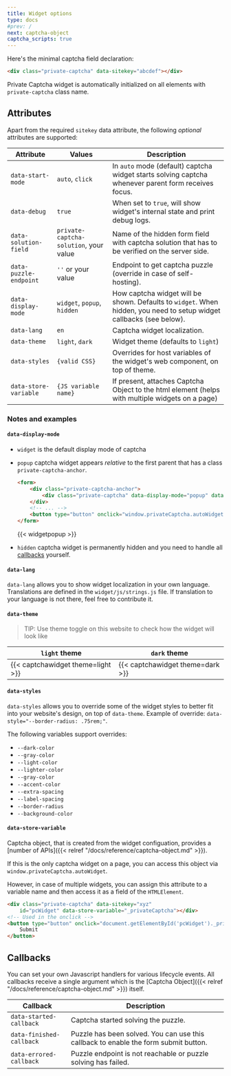```yaml
---
title: Widget options
type: docs
#prev: /
next: captcha-object
captcha_scripts: true
---
```


Here's the minimal captcha field declaration:

```html {filename="index.html"}
<div class="private-captcha" data-sitekey="abcdef"></div>
```

Private Captcha widget is automatically initialized on all elements with `private-captcha` class name.

## Attributes

Apart from the required `sitekey` data attribute, the following _optional_ attributes are supported:

Attribute | Values | Description
--- | --- | ---
`data-start-mode` | `auto`, `click` | In `auto` mode (default) captcha widget starts solving captcha whenever parent form receives focus.
`data-debug` | `true` | When set to `true`, will show widget's internal state and print debug logs.
`data-solution-field` | `private-captcha-solution`, your value | Name of the hidden form field with captcha solution that has to be verified on the server side.
`data-puzzle-endpoint` | `''` or your value | Endpoint to get captcha puzzle (override in case of self-hosting).
`data-display-mode` | `widget`, `popup`, `hidden` | How captcha widget will be shown. Defaults to `widget`. When hidden, you need to setup widget callbacks (see below).
`data-lang` | `en` | Captcha widget localization.
`data-theme` | `light`, `dark` | Widget theme (defaults to `light`)
`data-styles` | `{valid CSS}` | Overrides for host variables of the widget's web component, on top of theme.
`data-store-variable` | `{JS variable name}` | If present, attaches Captcha Object to the html element (helps with multiple widgets on a page)

### Notes and examples

#### `data-display-mode`

- `widget` is the default display mode of captcha
- `popup` captcha widget appears _relative_ to the first parent that has a class `private-captcha-anchor`.
  ```html
  <form>
      <div class="private-captcha-anchor">
          <div class="private-captcha" data-display-mode="popup" data-sitekey="xyz"></div>
      </div>
      <!-- ... -->
      <button type="button" onclick="window.privateCaptcha.autoWidget.execute()">Click me!</button>
  </form>
  ```

  {{< widgetpopup >}}

- `hidden` captcha widget is permanently hidden and you need to handle all [callbacks](#callbacks) yourself.

#### `data-lang`

`data-lang` allows you to show widget localization in your own language. Translations are defined in the `widget/js/strings.js` file. If translation to your language is not there, feel free to contribute it.

#### `data-theme`

> TIP: Use theme toggle on this website to check how the widget will look like

`light` theme | `dark` theme
--- | ---
{{< captchawidget theme=light >}} | {{< captchawidget theme=dark >}}

#### `data-styles`

`data-styles` allows you to override some of the widget styles to better fit into your website's design, on top of `data-theme`. Example of override: `data-style="--border-radius: .75rem;"`.

The following variables support overrides:

- `--dark-color`
- `--gray-color`
- `--light-color`
- `--lighter-color`
- `--gray-color`
- `--accent-color`
- `--extra-spacing`
- `--label-spacing`
- `--border-radius`
- `--background-color`

#### `data-store-variable`

Captcha object, that is created from the widget configuation, provides a [number of APIs]({{< relref "/docs/reference/captcha-object.md" >}}).

If this is the only captcha widget on a page, you can access this object via `window.privateCaptcha.autoWidget`.

However, in case of multiple widgets, you can assign this attribute to a variable name and then access it as a field of the `HTMLElement`.

```html
<div class="private-captcha" data-sitekey="xyz"
    id="pcWidget" data-store-variable="_privateCaptcha"></div>
<!-- Used in the onclick -->
<button type="button" onclick="document.getElementById('pcWidget')._privateCaptcha.execute()">
    Submit
</button>
```

## Callbacks

You can set your own Javascript handlers for various lifecycle events. All callbacks receive a single argument which is the [Captcha Object]({{< relref "/docs/reference/captcha-object.md" >}}) itself.

Callback | Description
--- | ---
`data-started-callback` | Captcha started solving the puzzle.
`data-finished-callback` | Puzzle has been solved. You can use this callback to enable the form submit button.
`data-errored-callback` | Puzzle endpoint is not reachable or puzzle solving has failed.